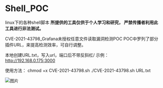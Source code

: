 # Shell_POC
linux下的各种shell脚本
**所提供的工具仅供于个人学习和研究， 严禁传播者利用此工具进行非法测试。**


CVE-2021-43798_Grafana未授权任意文件读取漏洞检测POC
POC中罗列了部分插件URL，来提高检测效率，可自行调整。

本地创建URL.txt，写入url，端口后不带反斜杠/
示例：http://192.168.0.175:3000

使用方法：
chmod +x CVE-2021-43798.sh
 ./CVE-2021-43798.sh URL.txt

![图片](https://user-images.githubusercontent.com/40051714/145383195-0b6a68a9-12fb-40b7-a23f-3cbd5a0e9a57.png)


